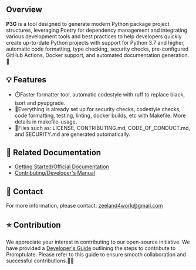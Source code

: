## Overview
**P3G** is a tool designed to generate modern Python package project structures, leveraging Poetry for dependency management and integrating various development tools and best practices to help developers quickly create up-to-date Python projects with support for Python 3.7 and higher, automatic code formatting, type checking, security checks, pre-configured GitHub Actions, Docker support, and automated documentation generation.🚀

## 💡 Features

- ⏱️Faster formatter tool, automatic codestyle with ruff to replace black, isort and pyupgrade.
- 🧰Everything is already set up for security checks, codestyle checks, code formatting, testing, linting, docker builds, etc with Makefile. More details in makefile-usage.
- 🤖Files such as: LICENSE, CONTRIBUTING.md, CODE_OF_CONDUCT.md, and SECURITY.md are generated automatically.


## 📗 Related Documentation

- [Getting Started/Official Documentation](./quick_start)
- [Contributing/Developer's Manual](../other/contribution)


## 💌 Contact
For more information, please contact: [zeeland4work@gmail.com](mailto:zeeland4work@gmail.com)

## ⭐ Contribution

We appreciate your interest in contributing to our open-source initiative. We have provided a [Developer's Guide](../other/contribution) outlining the steps to contribute to Promptulate. Please refer to this guide to ensure smooth collaboration and successful contributions.🤝🚀
